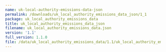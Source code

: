```yaml
---
name: uk-local-authority-emissions-data-json
permalink: /downloads/uk_local_authority_emissions_data_json/1_1
package: uk_local_authority_emissions_data
title: uk_local_authority_emissions_data_json
filename: uk_local_authority_emissions_data.json
version: '1.1'
full_version: 1.1.0
file: /data/uk_local_authority_emissions_data/1.1/uk_local_authority_emissions_data.json
---
```

